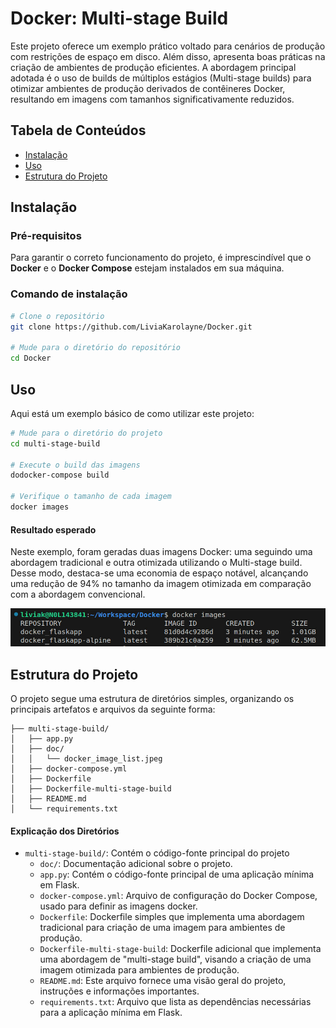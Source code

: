 # Docker: Multi-stage Build
Este projeto oferece um exemplo prático voltado para cenários de produção com restrições de espaço em disco. Além disso, apresenta boas práticas na criação de ambientes de produção eficientes. A abordagem principal adotada é o uso de builds de múltiplos estágios (Multi-stage builds) para otimizar ambientes de produção derivados de contêineres Docker, resultando em imagens com tamanhos significativamente reduzidos.

## Tabela de Conteúdos
- [Instalação](#instalação)
- [Uso](#uso)
- [Estrutura do Projeto](#estrutura-do-projeto)


## Instalação
### Pré-requisitos
Para garantir o correto funcionamento do projeto, é imprescindível que o **Docker** e o **Docker Compose** estejam instalados em sua máquina.

### Comando de instalação
```bash
# Clone o repositório
git clone https://github.com/LiviaKarolayne/Docker.git

# Mude para o diretório do repositório
cd Docker
```

## Uso
Aqui está um exemplo básico de como utilizar este projeto:

```bash
# Mude para o diretório do projeto
cd multi-stage-build

# Execute o build das imagens
dodocker-compose build

# Verifique o tamanho de cada imagem
docker images
```
#### Resultado esperado
Neste exemplo, foram geradas duas imagens Docker: uma seguindo uma abordagem tradicional e outra otimizada utilizando o Multi-stage build. Desse modo, destaca-se uma economia de espaço notável, alcançando uma redução de 94% no tamanho da imagem otimizada em comparação com a abordagem convencional.

![Resultado esperado](./doc/docker_image_list.jpeg)

## Estrutura do Projeto
O projeto segue uma estrutura de diretórios simples, organizando os principais artefatos e arquivos da seguinte forma:
```text
├── multi-stage-build/
│   ├── app.py
│   ├── doc/
│   │   └── docker_image_list.jpeg
│   ├── docker-compose.yml
│   ├── Dockerfile
│   ├── Dockerfile-multi-stage-build
│   ├── README.md
│   └── requirements.txt
```

#### Explicação dos Diretórios
- `multi-stage-build/`: Contém o código-fonte principal do projeto
  - `doc/`: Documentação adicional sobre o projeto.
  - `app.py`: Contém o código-fonte principal de uma aplicação mínima em Flask.
  - `docker-compose.yml`: Arquivo de configuração do Docker Compose, usado para definir as imagens docker.
  - `Dockerfile`: Dockerfile simples que implementa uma abordagem tradicional para criação de uma imagem para ambientes de produção.
  - `Dockerfile-multi-stage-build`: Dockerfile adicional que implementa uma abordagem de "multi-stage build", visando a criação de uma imagem otimizada para ambientes de produção.
  - `README.md`: Este arquivo fornece uma visão geral do projeto, instruções e informações importantes.
  - `requirements.txt`: Arquivo que lista as dependências necessárias para a aplicação mínima em Flask.

